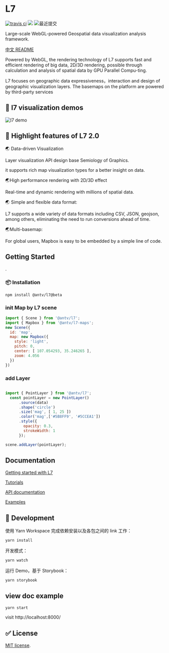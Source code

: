 # L7

[![travis ci](https://travis-ci.com/antvis/L7.svg?branch=master)](https://travis-ci.com/antvis/L7) [![](https://flat.badgen.net/npm/v/@antv/l7?icon=npm)](https://www.npmjs.com/package/@antv/l7) ![最近提交](https://badgen.net/github/last-commit/antvis/L7)

Large-scale WebGL-powered Geospatial data visualization analysis framework.

[中文 README](./README.zh-CN.md)

Powered by WebGL, the rendering technology of L7 supports fast and efficient rendering of big data, 2D/3D rendering, possible through calculation and analysis of spatial data by GPU Parallel Compu-ting.

L7 focuses on  geographic data expressiveness，interaction and design of geographic visualization layers. The basemaps on the platform are powered by third-party services 


## 🌄 l7 visualization demos

![l7 demo](https://gw.alipayobjects.com/mdn/antv_site/afts/img/A*SGU-QIZsnyoAAAAAAAAAAABkARQnAQ)


## 🌟 Highlight features of L7 2.0


🌏	Data-driven Visualization
 
Layer visualization API design base Semiology of Graphics.

it supports rich map visualization types for a better insight on data.


🌏High performance rendering with 2D/3D effect
	
  Real-time and dynamic rendering with millions of spatial data.


🌏	Simple and flexible data format:

 L7 supports a wide variety of data formats including CSV, JSON, geojson, among others, eliminating the need to run conversions ahead of time.


🌏Multi-basemap: 

For global users, Mapbox is easy to be embedded by a simple line of code.



## Getting Started



.

 ###  📦 Installation

```
npm install @antv/l7@beta
```

### init Map by L7  scene

```javascript
import { Scene } from '@antv/l7';
import { Mapbox } from '@antv/l7-maps';
new Scene({
  id: 'map',
  map: new Mapbox({
    style: 'light',
    pitch: 0,
    center: [ 107.054293, 35.246265 ],
    zoom: 4.056
  })
})

```
### add Layer 

``` javascript

import { PointLayer } from '@antv/l7';
  const pointLayer = new PointLayer()
      .source(data)
      .shape('circle')
      .size('mag', [ 1, 25 ])
      .color('mag',['#5B8FF9', '#5CCEA1'])
      .style({
        opacity: 0.3,
        strokeWidth: 1
      });

scene.addLayer(pointLayer);

```

## Documentation

[Getting started with L7](https://l7.antv.vision/en/docs/api/l7)

[Tutorials](https://l7.antv.vision/en/docs/tutorial/quickstart)

[API documentation](https://l7.antv.vision/en/docs/api/l7)

[Examples](https://l7.antv.vision/en/examples/gallery/basic)


##  🔨 Development

使用 Yarn Workspace 完成依赖安装以及各包之间的 link 工作：
```bash
yarn install
```

开发模式：
```bash
yarn watch
```

运行 Demo，基于 Storybook：
```bash
yarn storybook
```

## view doc example

```bash
yarn start
```
visit http://localhost:8000/


## ✅ License

[MIT license](./LICENSE).
